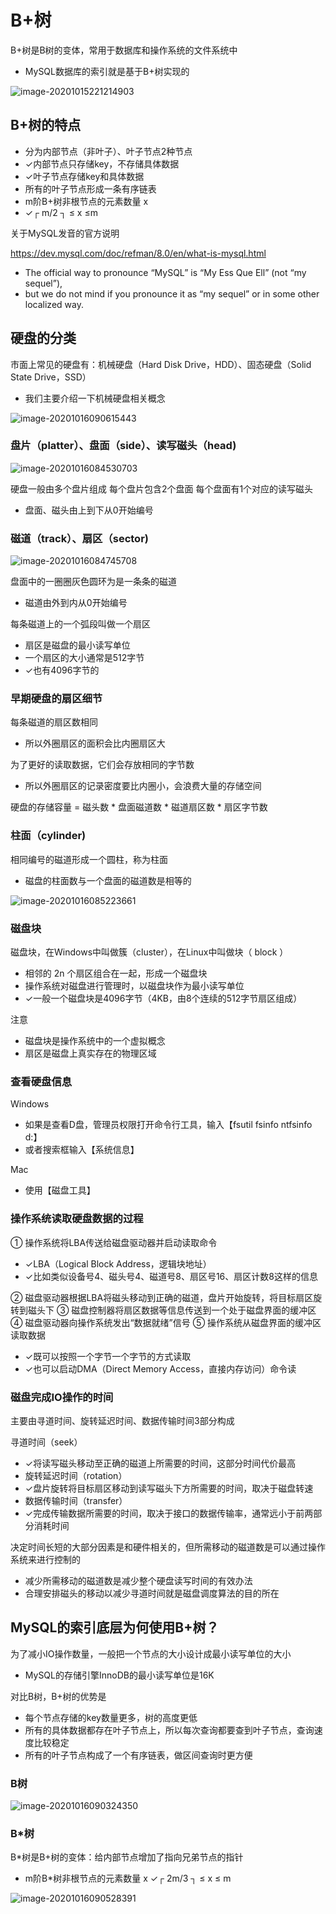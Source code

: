 # B+树

B+树是B树的变体，常用于数据库和操作系统的文件系统中
- MySQL数据库的索引就是基于B+树实现的

![image-20201015221214903](https://gitee.com/jarrysong/img/raw/master/img/image-20201015221214903.png)

## B+树的特点 

- 分为内部节点（非叶子）、叶子节点2种节点 
- ✓内部节点只存储key，不存储具体数据 
- ✓叶子节点存储key和具体数据
- 所有的叶子节点形成一条有序链表
- m阶B+树非根节点的元素数量 x 
- ✓┌ m/2 ┐ ≤ x ≤m

关于MySQL发音的官方说明

https://dev.mysql.com/doc/refman/8.0/en/what-is-mysql.html 

- The official way to pronounce “MySQL” is “My Ess Que Ell” (not “my sequel”), 
- but we do not mind if you pronounce it as “my sequel” or in some other localized way.

## 硬盘的分类
市面上常见的硬盘有：机械硬盘（Hard Disk Drive，HDD）、固态硬盘（Solid State Drive，SSD） 

- 我们主要介绍一下机械硬盘相关概念

![image-20201016090615443](https://gitee.com/jarrysong/img/raw/master/img/image-20201016090615443.png)

### 盘片（platter）、盘面（side）、读写磁头（head)

![image-20201016084530703](https://gitee.com/jarrysong/img/raw/master/img/image-20201016084530703.png)

硬盘一般由多个盘片组成
每个盘片包含2个盘面
每个盘面有1个对应的读写磁头 

- 盘面、磁头由上到下从0开始编号

### 磁道（track）、扇区（sector)

![image-20201016084745708](https://gitee.com/jarrysong/img/raw/master/img/image-20201016084745708.png)

盘面中的一圈圈灰色圆环为是一条条的磁道 

- 磁道由外到内从0开始编号

每条磁道上的一个弧段叫做一个扇区 

- 扇区是磁盘的最小读写单位 
- 一个扇区的大小通常是512字节 
- ✓也有4096字节的

### 早期硬盘的扇区细节
每条磁道的扇区数相同 

- 所以外圈扇区的面积会比内圈扇区大

为了更好的读取数据，它们会存放相同的字节数 

- 所以外圈扇区的记录密度要比内圈小，会浪费大量的存储空间

硬盘的存储容量 = 磁头数 * 盘面磁道数 * 磁道扇区数 * 扇区字节数

### 柱面（cylinder)

相同编号的磁道形成一个圆柱，称为柱面 

- 磁盘的柱面数与一个盘面的磁道数是相等的

![image-20201016085223661](https://gitee.com/jarrysong/img/raw/master/img/image-20201016085223662.png)

### 磁盘块
磁盘块，在Windows中叫做簇（cluster），在Linux中叫做块（ block ） 

- 相邻的 2n 个扇区组合在一起，形成一个磁盘块 
- 操作系统对磁盘进行管理时，以磁盘块作为最小读写单位 
- ✓一般一个磁盘块是4096字节（4KB，由8个连续的512字节扇区组成）

注意 

- 磁盘块是操作系统中的一个虚拟概念 
- 扇区是磁盘上真实存在的物理区域

### 查看硬盘信息
Windows 

- 如果是查看D盘，管理员权限打开命令行工具，输入【fsutil fsinfo ntfsinfo d:】 
- 或者搜索框输入【系统信息】

Mac 

- 使用【磁盘工具】

### 操作系统读取硬盘数据的过程
① 操作系统将LBA传送给磁盘驱动器并启动读取命令

- ✓LBA（Logical Block Address，逻辑块地址） 
- ✓比如类似设备号4、磁头号4、磁道号8、扇区号16、扇区计数8这样的信息

② 磁盘驱动器根据LBA将磁头移动到正确的磁道，盘片开始旋转，将目标扇区旋转到磁头下
③ 磁盘控制器将扇区数据等信息传送到一个处于磁盘界面的缓冲区
④ 磁盘驱动器向操作系统发出“数据就绪”信号
⑤ 操作系统从磁盘界面的缓冲区读取数据 

- ✓既可以按照一个字节一个字节的方式读取 
- ✓也可以启动DMA（Direct Memory Access，直接内存访问）命令读

### 磁盘完成IO操作的时间
主要由寻道时间、旋转延迟时间、数据传输时间3部分构成 

寻道时间（seek） 

- ✓将读写磁头移动至正确的磁道上所需要的时间，这部分时间代价最高
-  旋转延迟时间（rotation） 
- ✓盘片旋转将目标扇区移动到读写磁头下方所需要的时间，取决于磁盘转速 
- 数据传输时间（transfer） 
- ✓完成传输数据所需要的时间，取决于接口的数据传输率，通常远小于前两部分消耗时间

决定时间长短的大部分因素是和硬件相关的，但所需移动的磁道数是可以通过操作系统来进行控制的 

- 减少所需移动的磁道数是减少整个硬盘读写时间的有效办法 
- 合理安排磁头的移动以减少寻道时间就是磁盘调度算法的目的所在

## MySQL的索引底层为何使用B+树？
为了减小IO操作数量，一般把一个节点的大小设计成最小读写单位的大小 

- MySQL的存储引擎InnoDB的最小读写单位是16K

对比B树，B+树的优势是 

- 每个节点存储的key数量更多，树的高度更低 
- 所有的具体数据都存在叶子节点上，所以每次查询都要查到叶子节点，查询速度比较稳定 
- 所有的叶子节点构成了一个有序链表，做区间查询时更方便

### B树

![image-20201016090324350](https://gitee.com/jarrysong/img/raw/master/img/image-20201016090324350.png)

### B*树
B*树是B+树的变体：给内部节点增加了指向兄弟节点的指针

- m阶B*树非根节点的元素数量 x ✓┌ 2m/3 ┐ ≤ x ≤ m

![image-20201016090528391](https://gitee.com/jarrysong/img/raw/master/img/image-20201016090528391.png)